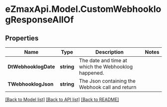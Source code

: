 
# eZmaxApi.Model.CustomWebhooklogResponseAllOf

## Properties

Name | Type | Description | Notes
------------ | ------------- | ------------- | -------------
**DtWebhooklogDate** | **string** | The date and time at which the Webhooklog happened. | 
**TWebhooklogJson** | **string** | The Json containing the Webhook call and return | 

[[Back to Model list]](../README.md#documentation-for-models)
[[Back to API list]](../README.md#documentation-for-api-endpoints)
[[Back to README]](../README.md)


